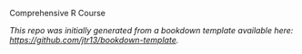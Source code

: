Comprehensive R Course

*This repo was initially generated from a bookdown template available here: https://github.com/jtr13/bookdown-template.*

